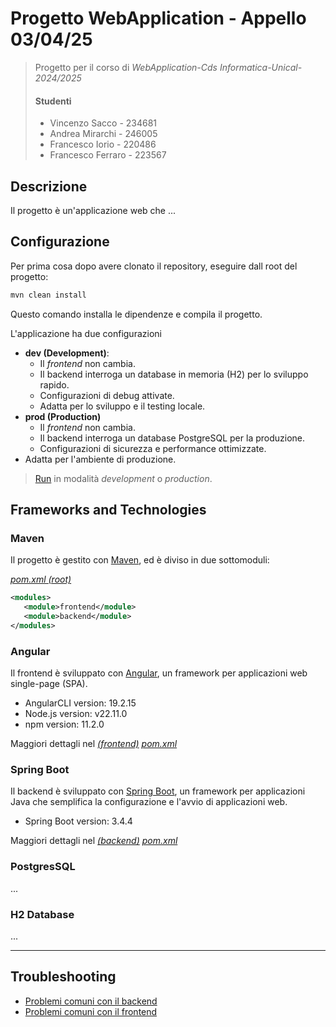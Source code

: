 # Progetto WebApplication - Appello 03/04/25
[//]: # (Descrizione del progetto)
>Progetto per il corso di *WebApplication-Cds Informatica-Unical- 2024/2025*
>#### Studenti 
>- Vincenzo Sacco - 234681
>- Andrea Mirarchi - 246005
>- Francesco Iorio - 220486
>- Francesco Ferraro - 223567

## Descrizione
Il progetto è un'applicazione web che ...

## Configurazione
Per prima cosa dopo avere clonato il repository, eseguire dall root del progetto:
```bash
mvn clean install
```
Questo comando installa le dipendenze e compila il progetto.


L'applicazione ha due configurazioni 
- **dev (Development)**: 
  - Il _frontend_ non cambia.
  - Il backend interroga un database in memoria (H2) per lo sviluppo rapido.
  - Configurazioni di debug attivate.
  - Adatta per lo sviluppo e il testing locale.
- **prod (Production)** 
  - Il _frontend_ non cambia.
  - Il backend interroga un database PostgreSQL per la produzione.
  - Configurazioni di sicurezza e performance ottimizzate.
- Adatta per l'ambiente di produzione.
 
>[Run](./run.md) in modalità *development* o *production*.


## Frameworks and Technologies

### Maven
Il progetto è gestito con [Maven](https://maven.apache.org), ed è diviso in due sottomoduli:

*[pom.xml (root)](./pom.xml)*
``` xml 
<modules>
   <module>frontend</module>
   <module>backend</module>
</modules>
```

### Angular
Il frontend è sviluppato con [Angular](https://angular.io/), un framework per applicazioni web single-page (SPA).
- AngularCLI version: 19.2.15
- Node.js version: v22.11.0
- npm version: 11.2.0

Maggiori dettagli nel *[(frontend)](./frontend)* *[pom.xml ](./frontend/pom.xml)*

### Spring Boot
Il backend è sviluppato con [Spring Boot](https://spring.io/projects/spring-boot), un framework per applicazioni Java che semplifica la configurazione e l'avvio di applicazioni web.
- Spring Boot version: 3.4.4

Maggiori dettagli nel *[(backend)](./backend)* *[pom.xml](./backend/pom.xml)*

### PostgresSQL
...

### H2 Database
...


---
## Troubleshooting
- [Problemi comuni con il backend](./backend/troubleshooting.md)
- [Problemi comuni con il frontend](./frontend/troubleshooting.md)
